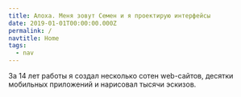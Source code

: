 ```yaml
---
title: Алоха. Меня зовут Семен и я проектирую интерфейсы
date: 2019-01-01T00:00:00.000Z
permalink: /
navtitle: Home
tags:
  - nav
---
```

За 14 лет работы я создал несколько сотен web-сайтов, десятки мобильных приложений и нарисовал тысячи эскизов.
